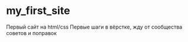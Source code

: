 # my_first_site
Первый сайт на html/css
Первые шаги в вёрстке, жду от сообщества советов и поправок
